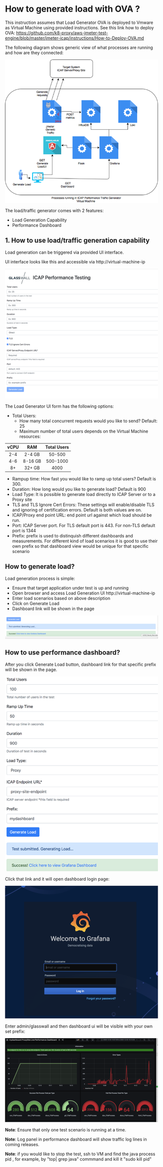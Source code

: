 # How to generate load with OVA ?

This instruction assumes that Load Generator OVA is deployed to Vmware as Virtual Machine using provided instructions. See this link how to deploy OVA: https://github.com/k8-proxy/aws-jmeter-test-engine/blob/master/jmeter-icap/instructions/How-to-Deploy-OVA.md

The following diagram shows generic view of what processes are running and how are they connected:

![vm_load_vision](img/Icap-Performance-Traffic-Generator-OVA.png)

The load/traffic generator comes with 2 features:

- Load Generation Capability
- Performance Dashboard


## 1. How to use load/traffic generation capability

Load generation can be triggered via provided UI interface.

UI interface looks like this and accessible via http://virtual-machine-ip

![vm_load_vision](img/Load-Generator-UI.png)

The Load Generator UI form has the following options:

- Total Users: 
    - How many total concurrent requests would you like to send? Default: 25
    - Maximum number of total users depends on the Virtual Machine resources:

| vCPU     | RAM | Total Users    | 
| :----:   | :----:   |    :----: |
| 2-4      | 2-4 GB     | 50-500   |
| 4-6  | 8-16  GB      | 500-1000| 
| 8+ | 32+  GB      | 4000| 

- Rampup time: How fast you would like to ramp up total users? Default is 300.
- Duration: How long would you like to generate load? Default is 900
- Load Type: It is possible to generate load directly to ICAP Server or to a Proxy site
- TLS and TLS Ignore Cert Errors: These settings will enable/disable TLS and ignoring of certification errors. Default is both values are on. 
- ICAP/Proxy end point URL: end point url against which load should be run.
- Port: ICAP Server port. For TLS default port is 443. For non-TLS default port is 1344
- Prefix: prefix is used to distinquish different dashboards and measurements. For different kind of load scenarios it is good to use their own prefix so that dashboard view would be unique for that specific scenario

## How to generate load?

Load generation process is simple:

- Ensure that target application under test is up and running
- Open browser and access Load Generation UI http://virtual-machine-ip
- Enter load scenarios based on above description
- Click on Generate Load
- Dashboard link will be shown in the page

![vm_load_vision](img/Dashboard-Link.png)

## How to use performance dashboard?

After you click Generate Load button, dashboard link for that specific prefix will be shown in the page.

![vm_load_vision](img/Load-generator-sample.png)

Click that link and it will open dashboard login page:

![vm_load_vision](img/Grafana-login.png)

Enter admin/glasswall and then dashboard ui will be visible with your own set prefix:

![vm_load_vision](img/Dashboard-sample.png)

**Note**: Ensure that only one test scenario is running at a time. 

**Note**: Log panel in performance dashboard will show traffic log lines in coming releases.

**Note**: if you would like to stop the test, ssh to VM and find the java process pid , for example, by "top| grep java" commmand and kill it "sudo kill pid"

